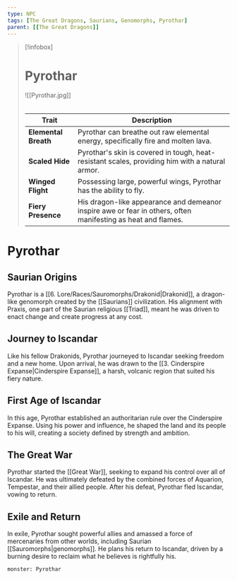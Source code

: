 ```yaml
---
type: NPC
tags: [The Great Dragons, Saurians, Genomorphs, Pyrothar]
parent: [[The Great Dragons]]
---
```

> [!infobox]
> # Pyrothar
> ![[Pyrothar.jpg]]
> ###### 
> | Trait           | Description                                                  |
> |-----------------|--------------------------------------------------------------|
> | **Elemental Breath** | Pyrothar can breathe out raw elemental energy, specifically fire and molten lava. |
> | **Scaled Hide** | Pyrothar's skin is covered in tough, heat-resistant scales, providing him with a natural armor. |
> | **Winged Flight** | Possessing large, powerful wings, Pyrothar has the ability to fly. |
> | **Fiery Presence** | His dragon-like appearance and demeanor inspire awe or fear in others, often manifesting as heat and flames. |
# Pyrothar

## Saurian Origins

Pyrothar is a [[6. Lore/Races/Sauromorphs/Drakonid|Drakonid]], a dragon-like genomorph created by the [[Saurians]] civilization. His alignment with Praxis, one part of the Saurian religious [[Triad]], meant he was driven to enact change and create progress at any cost.

## Journey to Iscandar

Like his fellow Drakonids, Pyrothar journeyed to Iscandar seeking freedom and a new home. Upon arrival, he was drawn to the [[3. Cinderspire Expanse|Cinderspire Expanse]], a harsh, volcanic region that suited his fiery nature.

## First Age of Iscandar

In this age, Pyrothar established an authoritarian rule over the Cinderspire Expanse. Using his power and influence, he shaped the land and its people to his will, creating a society defined by strength and ambition.

## The Great War

Pyrothar started the [[Great War]], seeking to expand his control over all of Iscandar. He was ultimately defeated by the combined forces of Aquarion, Tempestar, and their allied people. After his defeat, Pyrothar fled Iscandar, vowing to return.

## Exile and Return

In exile, Pyrothar sought powerful allies and amassed a force of mercenaries from other worlds, including Saurian [[Sauromorphs|genomorphs]]. He plans his return to Iscandar, driven by a burning desire to reclaim what he believes is rightfully his.

```statblock
monster: Pyrothar
```
